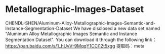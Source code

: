 # Metallographic-Images-Dataset
CHENDL-SHEN/Aluminum-Alloy-Metallographic-Images-Semantic-and-Instance-Segmentation-Dataset
We have disclosed a new data set named "Aluminum Alloy Metallographic Images Semantic and Instance Segmentation Dataset".
You can download it through the following link：https://pan.baidu.com/s/1_hUvV-9MqqY1CCl12t5xgg 
提取码：meta

